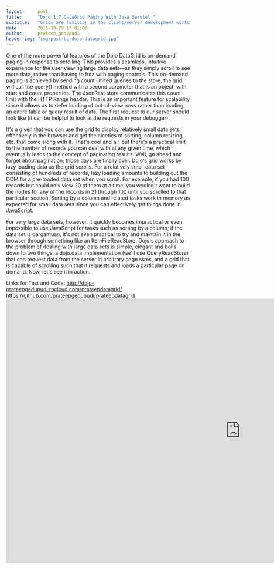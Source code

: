 ```yaml
---
layout:     post
title:      "Dojo 1.7 DataGrid Paging With Java Servlet "
subtitle:   "Grids are familiar in the client/server development world"
date:       2015-10-29 17:01:00
author:     prateep_gedupudi
header-img: "img/post-bg-dojo-datagrid.jpg"
---
```


<p>One of the more powerful features of the Dojo DataGrid is on-demand paging in response to scrolling. This provides a seamless, intuitive experience for the user viewing large data sets—as they simply scroll to see more data, rather than having to futz with paging controls. This on-demand paging is achieved by sending count limited queries to the store; the grid will call the query() method with a second parameter that is an object, with start and count properties. The JsonRest store communicates this count limit with the HTTP Range header. This is an important feature for scalability since it allows us to defer loading of out-of-view rows rather than loading an entire table or query result of data. The first request to our server should look like (it can be helpful to look at the requests in your debugger).</p>

<p> It's a given that you can use the grid to display relatively small data sets effectively in the browser and get the niceties of sorting, column resizing, etc. that come along with it. That's cool and all, but there's a practical limit to the number of records you can deal with at any given time, which eventually leads to the concept of paginating results.
Well, go ahead and forget about pagination; those days are finally over. Dojo's grid works by lazy loading data as the grid scrolls. For a relatively small data set consisting of hundreds of records, lazy loading amounts to building out the DOM for a pre-loaded data set when you scroll. For example, if you had 100 records but could only view 20 of them at a time, you wouldn't want to build the nodes for any of the records in 21 through 100 until you scrolled to that particular section. Sorting by a column and related tasks work in memory as expected for small data sets since you can effectively get things done in JavaScript.</p>

<p>For very large data sets, however, it quickly becomes impractical or even impossible to use JavaScript for tasks such as sorting by a column; if the data set is gargantuan, it's not even practical to try and maintain it in the browser through something like an ItemFileReadStore. Dojo's approach to the problem of dealing with large data sets is simple, elegant and boils down to two things: a dojo.data implementation (we'll use QueryReadStore) that can request data from the server in arbitrary page sizes, and a grid that is capable of scrolling such that it requests and loads a particular page on demand. Now, let's see it in action.</p>
Links for Test and Code: 
<a href="http://dojo-prateepgedupudi.rhcloud.com/prateepdatagrid/">http://dojo-prateepgedupudi.rhcloud.com/prateepdatagrid/</a>
<a href="https://github.com/prateepgedupudi/prateepdatagrid">https://github.com/prateepgedupudi/prateepdatagrid</a>  

<div class="embed-responsive embed-responsive-16by9">
	<iframe width="1280" height="720" src="https://www.youtube.com/embed/ULxHEedvmZ0" frameborder="0" allowfullscreen></iframe>
</div>
